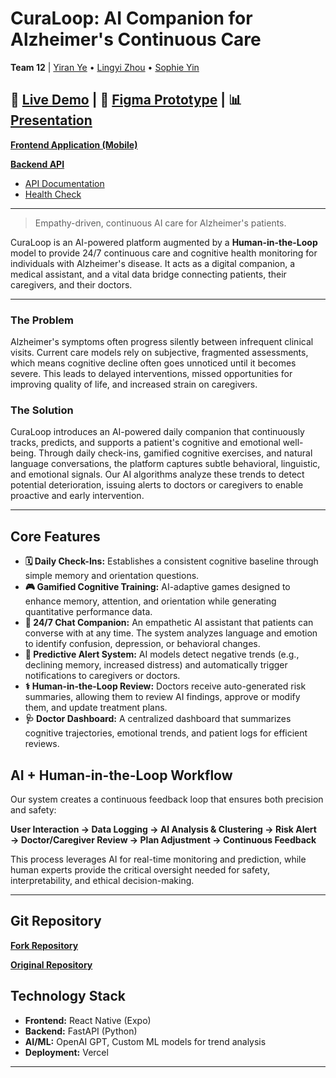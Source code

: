 # CuraLoop: AI Companion for Alzheimer's Continuous Care

**Team 12** | [Yiran Ye](https://github.com/IreneYe08) • [Lingyi Zhou](https://github.com/reatured) • [Sophie Yin](https://github.com/sophie-fc-yin)

## 🚀 [Live Demo](https://chatbot-app-three-beta.vercel.app/) | 🎨 [Figma Prototype](https://www.figma.com/proto/XGro7XTeI2EzELNBFHtxxY/CureLoop?page-id=2%3A62890&node-id=26-47618&viewport=30%2C59%2C0.68&t=PDfkUrLqbO3Vky0e-1&scaling=scale-down&content-scaling=fixed&starting-point-node-id=26%3A47618) | 📊 [Presentation](https://docs.google.com/presentation/d/1qPf1uS1MDLKFYb0oUSKL2o60Z8AA-5RfOHpdXbYuUfU/edit?usp=sharing)

**[Frontend Application (Mobile)](https://chatbot-app-three-beta.vercel.app/)**

**[Backend API](https://curaloop-backend-gdy23nv13-reatureds-projects.vercel.app)**
- [API Documentation](https://curaloop-backend-gdy23nv13-reatureds-projects.vercel.app/docs)
- [Health Check](https://curaloop-backend-gdy23nv13-reatureds-projects.vercel.app/health)

---

> Empathy-driven, continuous AI care for Alzheimer's patients.

CuraLoop is an AI-powered platform augmented by a **Human-in-the-Loop** model to provide 24/7 continuous care and cognitive health monitoring for individuals with Alzheimer's disease. It acts as a digital companion, a medical assistant, and a vital data bridge connecting patients, their caregivers, and their doctors.

---

### The Problem

Alzheimer's symptoms often progress silently between infrequent clinical visits. Current care models rely on subjective, fragmented assessments, which means cognitive decline often goes unnoticed until it becomes severe. This leads to delayed interventions, missed opportunities for improving quality of life, and increased strain on caregivers.

### The Solution

CuraLoop introduces an AI-powered daily companion that continuously tracks, predicts, and supports a patient's cognitive and emotional well-being. Through daily check-ins, gamified cognitive exercises, and natural language conversations, the platform captures subtle behavioral, linguistic, and emotional signals. Our AI algorithms analyze these trends to detect potential deterioration, issuing alerts to doctors or caregivers to enable proactive and early intervention.

---

## Core Features

*   **🗓️ Daily Check-Ins:** Establishes a consistent cognitive baseline through simple memory and orientation questions.
*   **🎮 Gamified Cognitive Training:** AI-adaptive games designed to enhance memory, attention, and orientation while generating quantitative performance data.
*   **💬 24/7 Chat Companion:** An empathetic AI assistant that patients can converse with at any time. The system analyzes language and emotion to identify confusion, depression, or behavioral changes.
*   **🔔 Predictive Alert System:** AI models detect negative trends (e.g., declining memory, increased distress) and automatically trigger notifications to caregivers or doctors.
*   **⚕️ Human-in-the-Loop Review:** Doctors receive auto-generated risk summaries, allowing them to review AI findings, approve or modify them, and update treatment plans.
*   **🩺 Doctor Dashboard:** A centralized dashboard that summarizes cognitive trajectories, emotional trends, and patient logs for efficient reviews.

## AI + Human-in-the-Loop Workflow

Our system creates a continuous feedback loop that ensures both precision and safety:

**User Interaction → Data Logging → AI Analysis & Clustering → Risk Alert → Doctor/Caregiver Review → Plan Adjustment → Continuous Feedback**

This process leverages AI for real-time monitoring and prediction, while human experts provide the critical oversight needed for safety, interpretability, and ethical decision-making.

---

## Git Repository

**[Fork Repository](https://github.com/reatured/Oct-4-Hackathon-2025-)**

**[Original Repository](https://github.com/SeattleDataAI-Hackathon/Oct-4-Hackathon-2025-)**

## Technology Stack

- **Frontend:** React Native (Expo)
- **Backend:** FastAPI (Python)
- **AI/ML:** OpenAI GPT, Custom ML models for trend analysis
- **Deployment:** Vercel

---

